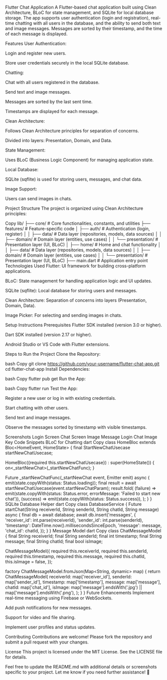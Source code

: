 Flutter Chat Application
A Flutter-based chat application built using Clean Architecture, BLoC for state management, and SQLite for local database storage. The app supports user authentication (login and registration), real-time chatting with all users in the database, and the ability to send both text and image messages. Messages are sorted by their timestamp, and the time of each message is displayed.

Features
User Authentication:

Login and register new users.

Store user credentials securely in the local SQLite database.

Chatting:

Chat with all users registered in the database.

Send text and image messages.

Messages are sorted by the last sent time.

Timestamps are displayed for each message.

Clean Architecture:

Follows Clean Architecture principles for separation of concerns.

Divided into layers: Presentation, Domain, and Data.

State Management:

Uses BLoC (Business Logic Component) for managing application state.

Local Database:

SQLite (sqflite) is used for storing users, messages, and chat data.

Image Support:

Users can send images in chats.

Project Structure
The project is organized using Clean Architecture principles:

Copy
lib/
├── core/                  # Core functionalities, constants, and utilities
├── features/              # Feature-specific code
│   ├── auth/              # Authentication (login, register)
│   │   ├── data/          # Data layer (repositories, models, data sources)
│   │   ├── domain/        # Domain layer (entities, use cases)
│   │   └── presentation/  # Presentation layer (UI, BLoC)
│   ├── home/              # Home and chat functionality
│   │   ├── data/          # Data layer (repositories, models, data sources)
│   │   ├── domain/        # Domain layer (entities, use cases)
│   │   └── presentation/  # Presentation layer (UI, BLoC)
├── main.dart              # Application entry point
Technologies Used
Flutter: UI framework for building cross-platform applications.

BLoC: State management for handling application logic and UI updates.

SQLite (sqflite): Local database for storing users and messages.

Clean Architecture: Separation of concerns into layers (Presentation, Domain, Data).

Image Picker: For selecting and sending images in chats.

Setup Instructions
Prerequisites
Flutter SDK installed (version 3.0 or higher).

Dart SDK installed (version 2.17 or higher).

Android Studio or VS Code with Flutter extensions.

Steps to Run the Project
Clone the Repository:

bash
Copy
git clone https://github.com/your-username/flutter-chat-app.git
cd flutter-chat-app
Install Dependencies:

bash
Copy
flutter pub get
Run the App:

bash
Copy
flutter run
Test the App:

Register a new user or log in with existing credentials.

Start chatting with other users.

Send text and image messages.

Observe the messages sorted by timestamp with visible timestamps.

Screenshots
Login Screen	Chat Screen	Image Message
Login	Chat	Image
Key Code Snippets
BLoC for Chatting
dart
Copy
class HomeBloc extends Bloc<HomeEvent, HomeState> {
  final StartNewChatUsecase startNewChatUsecase;

  HomeBloc({required this.startNewChatUsecase}) : super(HomeState()) {
    on<_startNewChat>(_startNewChatFunc);
  }

  Future<void> _startNewChatFunc(_startNewChat event, Emitter<HomeState> emit) async {
    emit(state.copyWith(status: Status.loading));
    final result = await startNewChatUsecase(event.startNewChatParam);
    result.fold(
      (failure) => emit(state.copyWith(status: Status.error, errorMessage: 'Failed to start new chat')),
      (success) => emit(state.copyWith(status: Status.success)),
    );
  }
}
SQLite Database Helper
dart
Copy
class DatabaseService {
  Future<void> startChat(String receiverId, String senderId, String chatId, String message) async {
    final db = await database;
    await db.insert('messages', {
      'receiver_id': int.parse(receiverId),
      'sender_id': int.parse(senderId),
      'timestamp': DateTime.now().millisecondsSinceEpoch,
      'message': message,
      'chat_id': chatId,
    });
  }
}
Message Model
dart
Copy
class ChatMessageModel {
  final String receiverId;
  final String senderId;
  final int timestamp;
  final String message;
  final String chatId;
  final bool isImage;

  ChatMessageModel({
    required this.receiverId,
    required this.senderId,
    required this.timestamp,
    required this.message,
    required this.chatId,
    this.isImage = false,
  });

  factory ChatMessageModel.fromJson(Map<String, dynamic> map) {
    return ChatMessageModel(
      receiverId: map['receiver_id'],
      senderId: map['sender_id'],
      timestamp: map['timestamp'],
      message: map['message'],
      chatId: map['chat_id'],
      isImage: map['message'].endsWith('.jpg') || map['message'].endsWith('.png'),
    );
  }
}
Future Enhancements
Implement real-time messaging using Firebase or WebSockets.

Add push notifications for new messages.

Support for video and file sharing.

Implement user profiles and status updates.

Contributing
Contributions are welcome! Please fork the repository and submit a pull request with your changes.

License
This project is licensed under the MIT License. See the LICENSE file for details.

Feel free to update the README.md with additional details or screenshots specific to your project. Let me know if you need further assistance! 🚀

